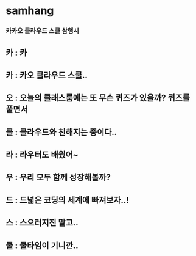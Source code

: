 # samhang

### 카카오 클라우드 스쿨 삼행시

## 카 : 카
## 카 : 카오 클라우드 스쿨..
## 오 : 오늘의 클래스룸에는 또 무슨 퀴즈가 있을까? 퀴즈를 풀면서

## 클 : 클라우드와 친해지는 중이다..
## 라 : 라우터도 배웠어~
## 우 : 우리 모두 함께 성장해볼까?
## 드 : 드넓은 코딩의 세계에 빠져보자..!

## 스 : 스으러지진 말고..
## 쿨 : 쿨타임이 기니깐..
